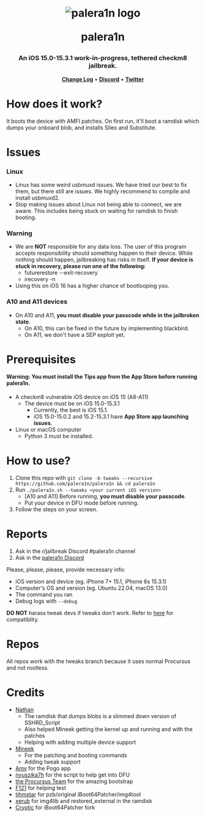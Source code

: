 <h1 align="center">
    <img src="https://avatars.githubusercontent.com/u/114239186?s=100&v=4" alt="palera1n logo">
    <p>palera1n</p>
</h1>
<h3 align="center">An iOS 15.0-15.3.1 work-in-progress, tethered checkm8 jailbreak.</h3>
<p align="center">
    <strong><a href="CHANGELOG.md">Change Log</a></strong>
    •
    <strong><a href="https://discord.gg/4S3yUMxuQH">Discord</a></strong>
    •
    <strong><a href="https://twitter.com/palera1n">Twitter</a></strong>
</p>

# How does it work?
It boots the device with AMFI patches. On first run, it'll boot a ramdisk which dumps your onboard blob, and installs Sileo and Substitute.

# Issues
### Linux
- Linux has some weird usbmuxd issues. We have tried our best to fix them, but there still are issues. We highly recommend to compile and install usbmuxd2.
- Stop making issues about Linux not being able to connect, we are aware. This includes being stuck on waiting for ramdisk to finish booting.

### Warning
- We are **NOT** responsible for any data loss. The user of this program accepts responsibility should something happen to their device. While nothing should happen, jailbreaking has risks in itself. **If your device is stuck in recovery, please run one of the following:**
   - futurerestore --exit-recovery
   - irecovery -n
- Using this on iOS 16 has a higher chance of bootlooping you.

### A10 and A11 devices
- On A10 and A11, **you must disable your passcode while in the jailbroken state**.
  - On A10, this can be fixed in the future by implementing blackbird.
  - On A11, we don't have a SEP exploit yet.

# Prerequisites
#### Warning: You must install the Tips app from the App Store before running palera1n.
- A checkm8 vulnerable iOS device on iOS 15 (A8-A11)
  - The device must be on iOS 15.0-15.3.1
    - Currently, the best is iOS 15.1.
    - iOS 15.0-15.0.2 and 15.2-15.3.1 have **App Store app launching issues**.
- Linux or macOS computer
  - Python 3 must be installed.

# How to use?
1. Clone this repo with `git clone -b tweaks --recursive https://github.com/palera1n/palera1n && cd palera1n`
2. Run `./palera1n.sh --tweaks <your current iOS version>`
   - [A10 and A11] Before running, **you must disable your passcode**.
   - Put your device in DFU mode before running.
3. Follow the steps on your screen.

# Reports
1. Ask in the r/jailbreak Discord #palera1n channel
2. Ask in the [palera1n Discord](https://dsc.gg/palera1n)

Please, please, please, provide necessary info:

- iOS version and device (eg. iPhone 7+ 15.1, iPhone 6s 15.3.1)
- Computer's OS and version (eg. Ubuntu 22.04, macOS 13.0)
- The command you ran
- Debug logs with `--debug`

**DO NOT** harass tweak devs if tweaks don't work. Refer to [here](https://github.com/itsnebulalol/ios15-tweaks) for compatiblity.

# Repos
All repos work with the tweaks branch because it uses normal Procursus and not rootless.

# Credits
- [Nathan](https://github.com/verygenericname)
    - The ramdisk that dumps blobs is a slimmed down version of SSHRD_Script
    - Also helped Mineek getting the kernel up and running and with the patches
    - Helping with adding multiple device support
- [Mineek](https://github.com/mineek)
    - For the patching and booting commands
    - Adding tweak support
- [Amy](https://github.com/elihwyma) for the Pogo app
- [nyuszika7h](https://github.com/nyuszika7h) for the script to help get into DFU
- [the Procursus Team](https://github.com/ProcursusTeam) for the amazing bootstrap
- [F121](https://github.com/F121Live) for helping test
- [tihmstar](https://github.com/tihmstar) for pzb/original iBoot64Patcher/img4tool
- [xerub](https://github.com/xerub) for img4lib and restored_external in the ramdisk
- [Cryptic](https://github.com/Cryptiiiic) for iBoot64Patcher fork
